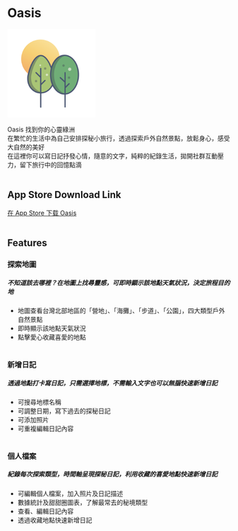 # Oasis
<img src="Oasis/Assets.xcassets/AppIcon.appiconset/oasis.png" alt="oasis 台北探秘日記" width="200" height="200">

Oasis 找到你的心靈綠洲<br>
在繁忙的生活中為自己安排探秘小旅行，透過探索戶外自然景點，放鬆身心，感受大自然的美好<br>
在這裡你可以寫日記抒發心情，隨意的文字，純粹的紀錄生活，拋開社群互動壓力，留下旅行中的回憶點滴
<br><br>

## App Store Download Link
[在 App Store 下载 Oasis](https://apps.apple.com/tw/app/oasis-%E5%8F%B0%E5%8C%97%E6%8E%A2%E7%A7%98%E6%97%A5%E8%A8%98/id6502046106)
<br><br>

## Features

### 探索地圖
##### 不知道該去哪裡？在地圖上找尋靈感，可即時顯示該地點天氣狀況，決定旅程目的地
* 地圖查看台灣北部地區的「營地」、「海攤」、「步道」、「公園」，四大類型戶外自然景點
* 即時顯示該地點天氣狀況
* 點擊愛心收藏喜愛的地點
<br><br>

### 新增日記
##### 透過地點打卡寫日記，只需選擇地標，不需輸入文字也可以無腦快速新增日記
* 可搜尋地標名稱
* 可調整日期，寫下過去的探秘日記
* 可添加照片
* 可重複編輯日記內容
<br><br>

### 個人檔案
##### 紀錄每次探索類型，時間軸呈現探秘日記，利用收藏的喜愛地點快速新增日記
* 可編輯個人檔案，加入照片及日記描述
* 數據統計及甜甜圈圖表，了解最常去的秘境類型
* 查看、編輯日記內容
* 透過收藏地點快速新增日記
